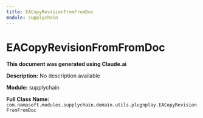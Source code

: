 ```yaml
---
title: EACopyRevisionFromFromDoc
module: supplychain
---
```



<div class='entity-flows'>

# EACopyRevisionFromFromDoc

**This document was generated using Claude.ai**

**Description:** No description available

**Module:** supplychain

**Full Class Name:** `com.namasoft.modules.supplychain.domain.utils.plugnplay.EACopyRevisionFromFromDoc`


</div>

